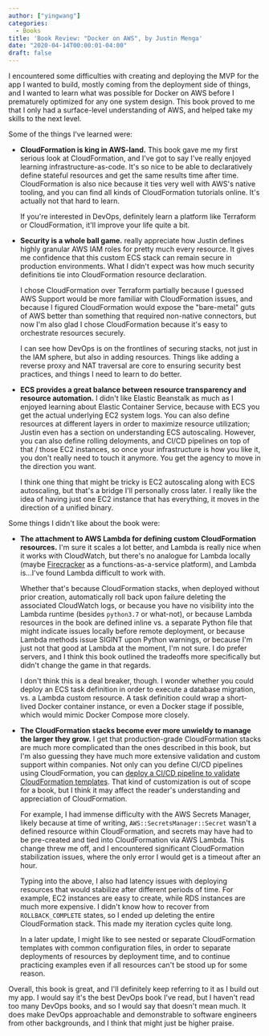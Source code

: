 ```yaml
---
author: ["yingwang"]
categories:
  - Books
title: 'Book Review: "Docker on AWS", by Justin Menga'
date: "2020-04-14T00:00:01-04:00"
draft: false
---
```


I encountered some difficulties with creating and deploying the MVP for the app
I wanted to build, mostly coming from the deployment side of things, and I
wanted to learn what was possible for Docker on AWS before I prematurely
optimized for any one system design. This book proved to me that I only had a
surface-level understanding of AWS, and helped take my skills to the next level.

Some of the things I've learned were:

- **CloudFormation is king in AWS-land.** This book gave me my first serious
  look at CloudFormation, and I've got to say I've really enjoyed learning
  infrastructure-as-code. It's so nice to be able to declaratively define
  stateful resources and get the same results time after time. CloudFormation is
  also nice because it ties very well with AWS's native tooling, and you can
  find all kinds of CloudFormation tutorials online. It's actually not that hard
  to learn.

  If you're interested in DevOps, definitely learn a platform like Terraform or
  CloudFormation, it'll improve your life quite a bit.

- **Security is a whole ball game.** really appreciate how Justin defines
  highly granular AWS IAM roles for pretty much every resource. It gives me
  confidence that this custom ECS stack can remain secure in production
  environments. What I didn't expect was how much security definitions tie into
  CloudFormation resource declaration.

  I chose CloudFormation over Terraform partially because I guessed AWS Support
  would be more familiar with CloudFormation issues, and because I figured
  CloudFormation would expose the "bare-metal" guts of AWS better than something
  that required non-native connectors, but now I'm also glad I chose
  CloudFormation because it's easy to orchestrate resources securely.

  I can see how DevOps is on the frontlines of securing stacks, not just in the
  IAM sphere, but also in adding resources. Things like adding a reverse proxy
  and NAT traversal are core to ensuring security best practices, and things I
  need to learn to do better.

- **ECS provides a great balance between resource transparency and resource
  automation.** I didn't like Elastic Beanstalk as much as I enjoyed learning
  about Elastic Container Service, because with ECS you get the actual
  underlying EC2 system logs. You can also define resources at different layers
  in order to maximize resource utilization; Justin even has a section on
  understanding ECS autoscaling. However, you can also define rolling
  deloyments, and CI/CD pipelines on top of that / those EC2 instances, so once
  your infrastructure is how you like it, you don't really need to touch it
  anymore. You get the agency to move in the direction you want.

  I think one thing that might be tricky is EC2 autoscaling along with ECS
  autoscaling, but that's a bridge I'll personally cross later. I really like
  the idea of having just one EC2 instance that has everything, it moves in the
  direction of a unified binary.

Some things I didn't like about the book were:

- **The attachment to AWS Lambda for defining custom CloudFormation resources.**
  I'm sure it scales a lot better, and Lambda is really nice when it works with
  CloudWatch, but there's no analogue for Lambda locally (maybe
  [Firecracker](https://firecracker-microvm.github.io/) as a
  functions-as-a-service platform), and Lambda is...I've found Lambda difficult
  to work with.

  Whether that's because CloudFormation stacks, when deployed without prior
  creation, automatically roll back upon failure deleting the associated
  CloudWatch logs, or because you have no visibility into the Lambda runtime
  (besides `python3.7` or what-not), or because Lambda resources in the book are
  defined inline vs. a separate Python file that might indicate issues locally
  before remote deployment, or because Lambda methods issue SIGINT upon Python
  warnings, or because I'm just not that good at Lambda at the moment, I'm not
  sure. I do prefer servers, and I think this book outlined the tradeoffs more
  specifically but didn't change the game in that regards.

  I don't think this is a deal breaker, though. I wonder whether you could
  deploy an ECS task definition in order to execute a database migration, vs. a
  Lambda custom resource. A task definition could wrap a short-lived Docker
  container instance, or even a Docker stage if possible, which would mimic
  Docker Compose more closely.

- **The CloudFormation stacks become ever more unwieldy to manage the larger
  they grow.** I get that production-grade CloudFormation stacks are much more
  complicated than the ones described in this book, but I'm also guessing they
  have much more extensive validation and custom support within companies. Not
  only can you define CI/CD pipelines using CloudFormation, you can [deploy a
  CI/CD pipeline to validate CloudFormation
  templates](https://aws.amazon.com/quickstart/architecture/cicd-taskcat/). That
  kind of customization is out of scope for a book, but I think it may affect
  the reader's understanding and appreciation of CloudFormation.

  For example, I had immense difficulty with the AWS Secrets Manager, likely
  because at time of writing, `AWS::SecretsManager::Secret` wasn't a defined
  resource within CloudFormation, and secrets may have had to be pre-created and
  tied into CloudFormation via AWS Lambda. This change threw me off, and I
  encountered significant CloudFormation stabilization issues, where the only
  error I would get is a timeout after an hour.

  Typing into the above, I also had latency issues with deploying resources that
  would stabilize after different periods of time. For example, EC2 instances
  are easy to create, while RDS instances are much more expensive. I didn't know
  how to recover from `ROLLBACK_COMPLETE` states, so I ended up deleting the
  entire CloudFormation stack. This made my iteration cycles quite long.

  In a later update, I might like to see nested or separate CloudFormation
  templates with common configuration files, in order to separate deployments of
  resources by deployment time, and to continue practicing examples even if all
  resources can't be stood up for some reason.

Overall, this book is great, and I'll definitely keep referring to it as I build
out my app. I would say it's the best DevOps book I've read, but I haven't read
too many DevOps books, and so I would say that doesn't mean much. It does make
DevOps approachable and demonstrable to software engineers from other
backgrounds, and I think that might just be higher praise.
